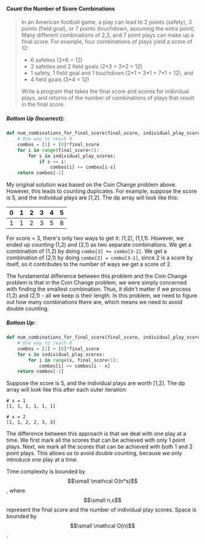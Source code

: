 #### Count the Number of Score Combinations

> In an American football game, a play can lead to 2 points \(safety\), 3 points \(field goal\), or 7 points \(touchdown, assuming the extra point\). Many different combinations of 2,3, and 7 point plays can make up a final score. For example, four combinations of plays yield a score of 12:
>
> * 6 safeties \(2\*6 = 12\)
> * 3 safeties and 2 field goals \(2\*3 + 3\*2 = 12\)
> * 1 safety, 1 field goal and 1 touchdown \(2\*1 + 3\*1 + 7\*1 = 12\), and 
> * 4 field goals \(3\*4 = 12\)
>
> Write a program that takes the final score and scores for individual plays, and returns of the number of combinations of plays that result in the final score.

##### Bottom Up \(Incorrect\):

```py
def num_combinations_for_final_score(final_score, individual_play_scores):
    # One way to reach 0
    combos = [1] + [0]*final_score
    for i in range(final_score+1):
        for s in individual_play_scores:
            if s <= i:
                combos[i] += combos[i-s]
    return combos[-1]
```

My original solution was based on the Coin Change problem above. However, this leads to counting duplicates. For example, suppose the score is 5, and the individual plays are \[1,2\]. The dp array will look like this:

| 0 | 1 | 2 | 3 | 4 | 5 |
| :--- | :--- | :--- | :--- | :--- | :--- |
| 1 | 1 | 2 | 3 | 5 | 8 |

For score = 3, there's only two ways to get it: \(1,2\), \(1,1,1\). However, we ended up counting \(1,2\) and \(2,1\) as two separate combinations. We get a combination of \(1,2\) by doing `combo[3] += combo[3-2]`. We get a combination of \(2,1\) by doing `combo[3] = combo[3-1]`, since 2 is a score by itself, so it contributes to the number of ways we get a score of 2.

The fundamental difference between this problem and the Coin Change problem is that in the Coin Change problem, we were simply concerned with finding the smallest combination. Thus, it didn't matter if we process \(1,2\) and \(2,1\) - all we keep is their length. In this problem, we need to figure out how many combinations there are, which means we need to avoid double counting.

##### Bottom Up:

```py
def num_combinations_for_final_score(final_score, individual_play_scores):
    # One way to reach 0
    combos = [1] + [0]*final_score
    for x in individual_play_scores:
        for i in range(x, final_score+1):
            combos[i] += combos[i - x]
    return combos[-1]
```

Suppose the score is 5, and the individual plays are worth \[1,2\]. The dp array will look like this after each outer iteration:

```
# x = 1
[1, 1, 1, 1, 1, 1]

# x = 2
[1, 1, 2, 2, 3, 3]
```

The difference between this approach is that we deal with one play at a time. We first mark all the scores that can be achieved with only 1 point plays. Next, we mark all the scores that can be achieved with both 1 and 2 point plays. This allows us to avoid double counting, because we only introduce one play at a time.

Time complexity is bounded by $$\small \mathcal O(n*s)$$, where $$\small n,s$$ represent the final score and the number of individual play scores. Space is bounded by $$\small \mathcal O(n)$$.

